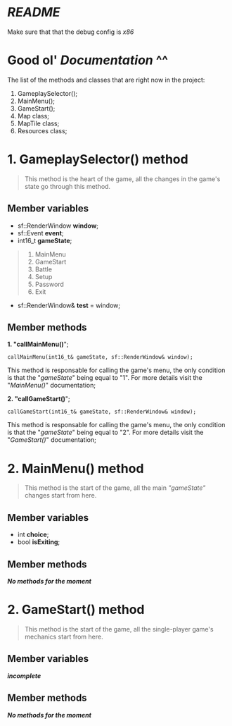 # *README*
Make sure that that the debug config is *x86*

# Good ol' *Documentation* ^^
The list of the methods and classes that are right now in the project:
 1. GameplaySelector();
 2. MainMenu();
 3. GameStart();
 4. Map class;
 5. MapTile class;
 6. Resources class;

# 1. GameplaySelector() method
 >This method is the heart of the game, all the changes in the game's state go through this method.

## Member variables
- sf::RenderWindow **window**;
- sf::Event **event**;
- int16_t **gameState**;
>1. MainMenu
>2. GameStart
>3. Battle
>4. Setup
>5. Password
>6. Exit
- sf::RenderWindow& **test** = window;

## Member methods
**1. "callMainMenu()**";

    callMainMenu(int16_t& gameState, sf::RenderWindow& window);

This method is responsable for calling the game's menu, the only condition is that the "*gameState*" being equal to "1". For more details visit the "*MainMenu()*" documentation;

**2. "callGameStart()**";

    callGameStart(int16_t& gameState, sf::RenderWindow& window);

This method is responsable for calling the game's menu, the only condition is that the "*gameState*" being equal to "2". For more details visit the "*GameStart()*" documentation;

# 2. MainMenu() method
 >This method is the start of the game, all the main *"gameState"* changes start from here.
 ## Member variables
- int **choice**;
- bool **isExiting**;

## Member methods
 ***No methods for the moment***
# 2. GameStart() method
 >This method is the start of the game, all the single-player game's mechanics start from here.

 ## Member variables
 ***incomplete***

## Member methods
***No methods for the moment***